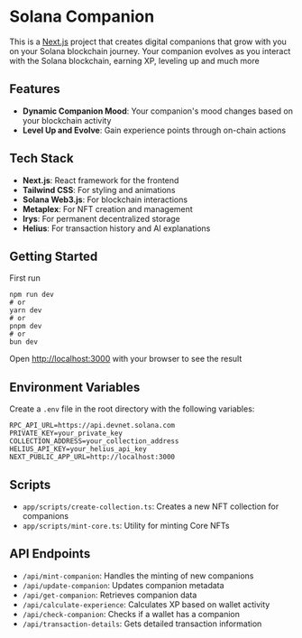 # Solana Companion

This is a [Next.js](https://nextjs.org) project that creates digital companions that grow with you on your Solana blockchain journey. Your companion evolves as you interact with the Solana blockchain, earning XP, leveling up and much more


## Features

- **Dynamic Companion Mood**: Your companion's mood changes based on your blockchain activity
- **Level Up and Evolve**: Gain experience points through on-chain actions


## Tech Stack

- **Next.js**: React framework for the frontend
- **Tailwind CSS**: For styling and animations
- **Solana Web3.js**: For blockchain interactions
- **Metaplex**: For NFT creation and management
- **Irys**: For permanent decentralized storage
- **Helius**: For transaction history and AI explanations


## Getting Started

First run
```
npm run dev
# or
yarn dev
# or
pnpm dev
# or
bun dev
```

Open [http://localhost:3000](http://localhost:3000) with your browser to see the result


## Environment Variables

Create a `.env` file in the root directory with the following variables:
```
RPC_API_URL=https://api.devnet.solana.com
PRIVATE_KEY=your_private_key
COLLECTION_ADDRESS=your_collection_address
HELIUS_API_KEY=your_helius_api_key
NEXT_PUBLIC_APP_URL=http://localhost:3000
```


## Scripts

- `app/scripts/create-collection.ts`: Creates a new NFT collection for companions
- `app/scripts/mint-core.ts`: Utility for minting Core NFTs


## API Endpoints
- `/api/mint-companion`: Handles the minting of new companions
- `/api/update-companion`: Updates companion metadata
- `/api/get-companion`: Retrieves companion data
- `/api/calculate-experience`: Calculates XP based on wallet activity
- `/api/check-companion`: Checks if a wallet has a companion
- `/api/transaction-details`: Gets detailed transaction information